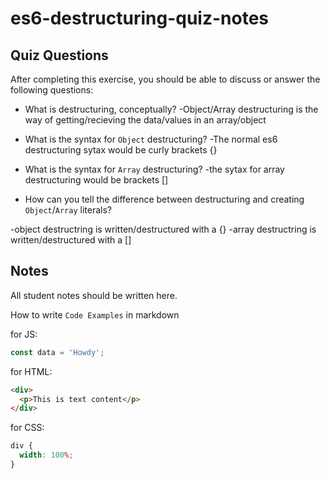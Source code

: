 # es6-destructuring-quiz-notes

## Quiz Questions

After completing this exercise, you should be able to discuss or answer the following questions:

- What is destructuring, conceptually?
  -Object/Array destructuring is the way of getting/recieving the data/values in an array/object
- What is the syntax for `Object` destructuring?
  -The normal es6 destructuring sytax would be curly brackets {}

- What is the syntax for `Array` destructuring?
  -the sytax for array destructuring would be brackets []
- How can you tell the difference between destructuring and creating `Object`/`Array` literals?

-object destructring is written/destructured with a {}
-array destructring is written/destructured with a []

## Notes

All student notes should be written here.

How to write `Code Examples` in markdown

for JS:

```javascript
const data = 'Howdy';
```

for HTML:

```html
<div>
  <p>This is text content</p>
</div>
```

for CSS:

```css
div {
  width: 100%;
}
```
